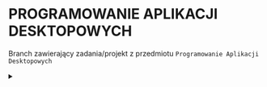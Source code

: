 # PROGRAMOWANIE APLIKACJI DESKTOPOWYCH

Branch zawierający zadania/projekt z przedmiotu `Programowanie Aplikacji Desktopowych`

<div>
    <details>
        <summary></summary>
        <ul>
            <li><a href="PAD/Algorytm-Euklidesa-reszta-z-dzielenia/">Algorytm-Euklidesa-reszta-z-dzielenia</a></li>
            <li><a href="PAD/Algorytm-Euklidesa-odejmowanie/">Algorytm-Euklidesa-odejmowanie</a></li>
            <li><a href="PAD/Silnia-rekurencja-petla/">Silnia-rekurencja-petla</a></li>
            <li><a href="PAD/fibonacci-rekurencja-i-petla/">fibonacci-rekurencja-i-petla</a></li>
        </ul>
    </details>
</div>
